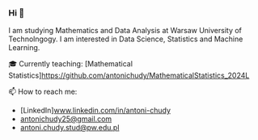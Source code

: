 ### Hi 👋

I am studying Mathematics and Data Analysis at Warsaw University of Technolngogy. I am interested in Data Science, Statistics and Machine Learning.

🎓 Currently teaching:
[Mathematical Statistics]https://github.com/antonichudy/MathematicalStatistics_2024L

📫 How to reach me:
* [LinkedIn]www.linkedin.com/in/antoni-chudy
* antonichudy25@gmail.com
* antoni.chudy.stud@pw.edu.pl
  
<!--
**antonichudy/antonichudy** is a ✨ _special_ ✨ repository because its `README.md` (this file) appears on your GitHub profile.

Here are some ideas to get you started:

- 🔭 I’m currently working on ...
- 🌱 I’m currently learning ...
- 👯 I’m looking to collaborate on ...
- 🤔 I’m looking for help with ...
- 💬 Ask me about ...
- 📫 How to reach me: ...
- 😄 Pronouns: ...
- ⚡ Fun fact: ...
-->
